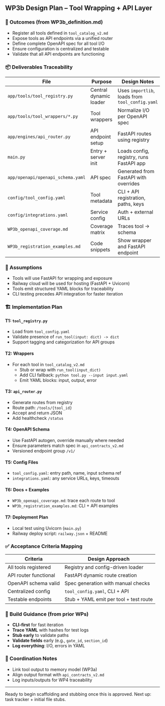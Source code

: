 ## WP3b Design Plan – Tool Wrapping + API Layer

### 🎯 Outcomes (from WP3b_definition.md)
- Register all tools defined in `tool_catalog_v2.md`
- Expose tools as API endpoints via a unified router
- Define complete OpenAPI spec for all tool I/O
- Ensure configuration is centralized and testable
- Validate that all API endpoints are functioning

### 📦 Deliverables Traceability
| File | Purpose | Design Notes |
|------|---------|--------------|
| `app/tools/tool_registry.py` | Central dynamic loader | Uses `importlib`, loads from `tool_config.yaml` |
| `app/tools/tool_wrappers/*.py` | Tool wrappers | Normalize I/O per OpenAPI spec |
| `app/engines/api_router.py` | API endpoint setup | FastAPI routes using registry |
| `main.py` | Entry + server init | Loads config, registry, runs FastAPI app |
| `app/openapi/openapi_schema.yaml` | API spec | Generated from FastAPI with overrides |
| `config/tool_config.yaml` | Tool metadata | CLI + API registration, paths, keys |
| `config/integrations.yaml` | Service config | Auth + external URLs |
| `WP3b_openapi_coverage.md` | Coverage matrix | Traces tool → schema |
| `WP3b_registration_examples.md` | Code snippets | Show wrapper and FastAPI endpoint |

### 📐 Assumptions
- Tools will use FastAPI for wrapping and exposure
- Railway cloud will be used for hosting (FastAPI + Uvicorn)
- Tools emit structured YAML blocks for traceability
- CLI testing precedes API integration for faster iteration

### 🏗️ Implementation Plan

#### T1: `tool_registry.py`
- Load from `tool_config.yaml`
- Validate presence of `run_tool(input: dict) -> dict`
- Support tagging and categorization for API groups

#### T2: Wrappers
- For each tool in `tool_catalog_v2.md`
  - Stub or wrap with `run_tool(input_dict)`
  - Add CLI fallback: `python tool.py --input input.yaml`
  - Emit YAML blocks: input, output, error

#### T3: `api_router.py`
- Generate routes from registry
- Route path: `/tools/{tool_id}`
- Accept and return JSON
- Add healthcheck `/status`

#### T4: OpenAPI Schema
- Use FastAPI autogen, override manually where needed
- Ensure parameters match spec in `api_contracts_v2.md`
- Versioned endpoint group `/v1/`

#### T5: Config Files
- `tool_config.yaml`: entry path, name, input schema ref
- `integrations.yaml`: any service URLs, keys, timeouts

#### T6: Docs + Examples
- `WP3b_openapi_coverage.md`: trace each route to tool
- `WP3b_registration_examples.md`: CLI + API examples

#### T7: Deployment Plan
- Local test using Uvicorn (`main.py`)
- Railway deploy script: `railway.json` + README

### ✅ Acceptance Criteria Mapping
| Criteria | Design Approach |
|----------|-----------------|
| All tools registered | Registry and config-driven loader |
| API router functional | FastAPI dynamic route creation |
| OpenAPI schema valid | Spec generation with manual checks |
| Centralized config | `tool_config.yaml`, CLI + API |
| Testable endpoints | Stub + YAML emit per tool + test route |

### 🧪 Build Guidance (from prior WPs)
- **CLI-first** for fast iteration
- **Trace YAML** with hashes for test logs
- **Stub early** to validate paths
- **Validate fields** early (e.g., `gate_id`, `section_id`)
- **Log everything**: I/O, errors in YAML

### 🤝 Coordination Notes
- Link tool output to memory model (WP3a)
- Align output format with `api_contracts_v2.md`
- Log inputs/outputs for WP4 traceability

---

Ready to begin scaffolding and stubbing once this is approved. Next up: task tracker + initial file stubs.